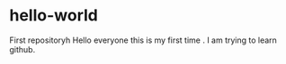 # hello-world
First repositoryh
Hello everyone this is my first time . I am trying to learn github.
